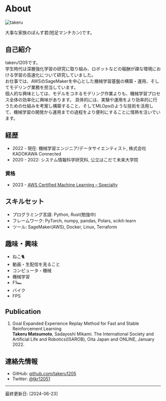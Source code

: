 # About

![takeru](/profile.JPG)

大事な家族のぽんず君(短足マンチカン)です。


## 自己紹介

takeru1205です。\
学生時代は深層強化学習の研究に取り組み、ロボットなどの報酬が疎な環境における学習の高速化について研究していました。\
お仕事では、AWSのSageMakerを中心とした機械学習基盤の構築・運用、そしてモデリング業務を担当しています。\
個人的な興味としては、モデルをコネるモデリング作業よりも、機械学習プロセス全体の効率化に興味があります。
具体的には、実験や運用をより効率的に行うための仕組みを考案し構築すること、そしてMLOpsのような技術を活用して、機械学習の開発から運用までの過程をより便利にすることに情熱を注いでいます。


## 経歴
- 2022 - 現在: 機械学習エンジニア/データサイエンティスト, 株式会社KADOKAWA Connected
- 2020 - 2022: システム情報科学研究科, 公立はこだて未来大学院

### 資格
- 2023 - [AWS Certified Machine Learning – Specialty](https://aws.amazon.com/jp/certification/certified-machine-learning-specialty/)

## スキルセット
- プログラミング言語: Python, Rust(勉強中)
- フレームワーク: PyTorch, numpy, pandas, Polars, scikit-learn
- ツール: SageMaker(AWS), Docker, Linux, Terraform

## 趣味・興味

- ねこ🐈
- 動画・生配信を見ること
- コンピュータ・機械
- 機械学習
- F1🏎️
- バイク
- FPS

## Publication
1. Goal Expanded Experience Replay Method for Fast and Stable Reinforcement Learning\
**Takeru Matsumoto**, Sadayoshi Mikami. The International Society and Artificial Life and Robotics(ISAROB), Oita Japan and ONLINE, January 2022.

## 連絡先情報
- GitHub: [github.com/takeru1205](https://github.com/takeru120://github.com/takeru1205)
- Twitter: [@tkr12051](https://x.com/tkr12051)

---

最終更新日: [2024-06-23]
